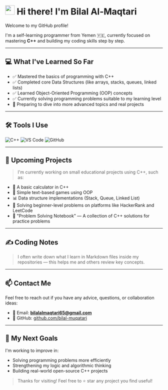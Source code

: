 <h1><img src="https://emojis.slackmojis.com/emojis/images/1531849430/4246/blob-sunglasses.gif?1531849430" width="30"/> Hi there! I'm Bilal Al-Maqtari</h1>

<p>Welcome to my GitHub profile!</p>

<p>I'm a self-learning programmer from Yemen 🇾🇪, currently focused on mastering <strong>C++</strong> and building my coding skills step by step.</p>

---

## 💻 What I've Learned So Far

- ✅ Mastered the basics of programming with C++
- ✅ Completed core Data Structures (like arrays, stacks, queues, linked lists)
- ✅ Learned Object-Oriented Programming (OOP) concepts
- ✅ Currently solving programming problems suitable to my learning level
- 🧠 Preparing to dive into more advanced topics and real projects

---

## 🛠️ Tools I Use

<p>
  <img alt="C++" src="https://img.shields.io/badge/C++-00599C?style=flat-square&logo=c%2B%2B&logoColor=white" />
  <img alt="VS Code" src="https://img.shields.io/badge/VS%20Code-007ACC?style=flat-square&logo=visual-studio-code&logoColor=white" />
  <img alt="GitHub" src="https://img.shields.io/badge/GitHub-181717?style=flat-square&logo=github&logoColor=white" />
</p>

---

## 📂 Upcoming Projects

> I'm currently working on small educational projects using C++, such as:

- 🔢 A basic calculator in C++
- 🎯 Simple text-based games using OOP
- 📊 Data structure implementations (Stack, Queue, Linked List)
- 🧠 Solving beginner-level problems on platforms like HackerRank and LeetCode
- 📁 "Problem Solving Notebook" — A collection of C++ solutions for practice problems

---

## ✍️ Coding Notes

> I often write down what I learn in Markdown files inside my repositories — this helps me and others review key concepts.

---

## 📫 Contact Me

Feel free to reach out if you have any advice, questions, or collaboration ideas:

- 📧 Email: **bilalalmaqtari65@gmail.com**
- 🐙 GitHub: [github.com/bilal-muqatari](https://github.com/bilal-muqatari)

---

## 🚀 My Next Goals

I'm working to improve in:

- Solving programming problems more efficiently
- Strengthening my logic and algorithmic thinking
- Building real-world open-source C++ projects

> Thanks for visiting! Feel free to ⭐ star any project you find useful!
